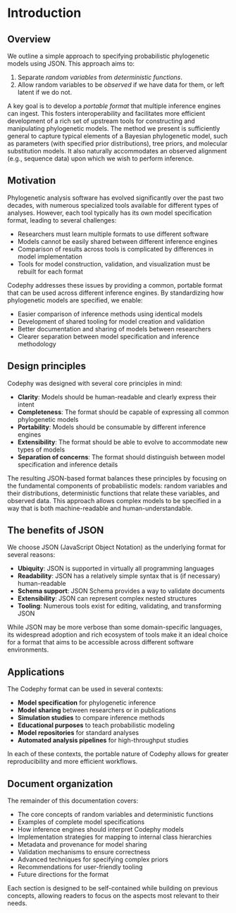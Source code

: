 # Introduction

## Overview

We outline a simple approach to specifying probabilistic phylogenetic models using JSON. This approach aims to:

1. Separate *random variables* from *deterministic functions*.
2. Allow random variables to be *observed* if we have data for them, or left latent if we do not.

A key goal is to develop a *portable format* that multiple inference engines can ingest. This fosters interoperability and facilitates more efficient development of a rich set of upstream tools for constructing and manipulating phylogenetic models. The method we present is sufficiently general to capture typical elements of a Bayesian phylogenetic model, such as parameters (with specified prior distributions), tree priors, and molecular substitution models. It also naturally accommodates an observed alignment (e.g., sequence data) upon which we wish to perform inference.

## Motivation

Phylogenetic analysis software has evolved significantly over the past two decades, with numerous specialized tools available for different types of analyses. However, each tool typically has its own model specification format, leading to several challenges:

- Researchers must learn multiple formats to use different software
- Models cannot be easily shared between different inference engines
- Comparison of results across tools is complicated by differences in model implementation
- Tools for model construction, validation, and visualization must be rebuilt for each format

Codephy addresses these issues by providing a common, portable format that can be used across different inference engines. By standardizing how phylogenetic models are specified, we enable:

- Easier comparison of inference methods using identical models
- Development of shared tooling for model creation and validation
- Better documentation and sharing of models between researchers
- Clearer separation between model specification and inference methodology

## Design principles

Codephy was designed with several core principles in mind:

- **Clarity**: Models should be human-readable and clearly express their intent
- **Completeness**: The format should be capable of expressing all common phylogenetic models
- **Portability**: Models should be consumable by different inference engines
- **Extensibility**: The format should be able to evolve to accommodate new types of models
- **Separation of concerns**: The format should distinguish between model specification and inference details

The resulting JSON-based format balances these principles by focusing on the fundamental components of probabilistic models: random variables and their distributions, deterministic functions that relate these variables, and observed data. 
This approach allows complex models to be specified in a way that is both machine-readable and human-understandable.

## The benefits of JSON

We choose JSON (JavaScript Object Notation) as the underlying format for several reasons:

- **Ubiquity**: JSON is supported in virtually all programming languages
- **Readability**: JSON has a relatively simple syntax that is (if necessary) human-readable
- **Schema support**: JSON Schema provides a way to validate documents
- **Extensibility**: JSON can represent complex nested structures
- **Tooling**: Numerous tools exist for editing, validating, and transforming JSON

While JSON may be more verbose than some domain-specific languages, its widespread adoption and rich ecosystem of tools make it an ideal choice for a format that aims to be accessible across different software environments.

## Applications

The Codephy format can be used in several contexts:

- **Model specification** for phylogenetic inference
- **Model sharing** between researchers or in publications
- **Simulation studies** to compare inference methods
- **Educational purposes** to teach probabilistic modeling
- **Model repositories** for standard analyses
- **Automated analysis pipelines** for high-throughput studies

In each of these contexts, the portable nature of Codephy allows for greater reproducibility and more efficient workflows.

## Document organization

The remainder of this documentation covers:

- The core concepts of random variables and deterministic functions
- Examples of complete model specifications
- How inference engines should interpret Codephy models
- Implementation strategies for mapping to internal class hierarchies
- Metadata and provenance for model sharing
- Validation mechanisms to ensure correctness
- Advanced techniques for specifying complex priors
- Recommendations for user-friendly tooling
- Future directions for the format

Each section is designed to be self-contained while building on previous concepts, allowing readers to focus on the aspects most relevant to their needs.